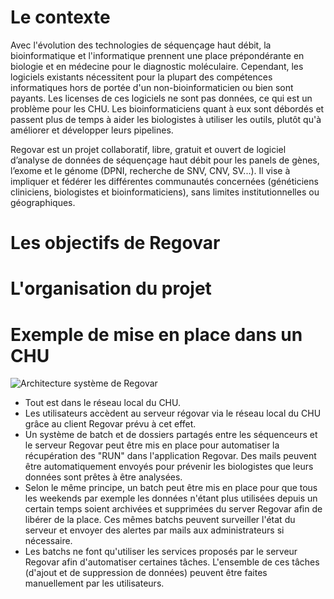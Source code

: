 # Le contexte
Avec l'évolution des technologies de séquençage haut débit, la bioinformatique et l'informatique prennent une place prépondérante en biologie et en médecine pour le diagnostic moléculaire. Cependant, les logiciels existants nécessitent pour la plupart des compétences informatiques hors de portée d'un non-bioinformaticien ou bien sont payants. Les licenses de ces logiciels ne sont pas données, ce qui est un problème pour les CHU. Les bioinformaticiens quant à eux sont débordés et passent plus de temps à aider les biologistes à utiliser les outils, plutôt qu'à améliorer et développer leurs pipelines.

Regovar est un projet collaboratif, libre, gratuit et ouvert de logiciel d’analyse de données de séquençage haut débit pour les panels de gènes, l’exome et le génome (DPNI, recherche de SNV, CNV, SV...). Il vise à impliquer et fédérer les différentes communautés concernées (généticiens cliniciens, biologistes et bioinformaticiens), sans limites institutionnelles ou géographiques.


# Les objectifs de Regovar




# L'organisation du projet




# Exemple de mise en place dans un CHU
![Architecture système de Regovar](https://raw.githubusercontent.com/REGOVAR/Regovar/master/docs/assets/img/archi_system.png)
* Tout est dans le réseau local du CHU.
* Les utilisateurs accèdent au serveur régovar via le réseau local du CHU grâce au client Regovar prévu à cet effet.
* Un système de batch et de dossiers partagés entre les séquenceurs et le serveur Regovar peut être mis en place pour automatiser la récupération des "RUN" dans l'application Regovar. Des mails peuvent être automatiquement envoyés pour prévenir les biologistes que leurs données sont prêtes à être analysées.
* Selon le même principe, un batch peut être mis en place pour que tous les weekends par exemple les données n'étant plus utilisées depuis un certain temps soient archivées et supprimées du server Regovar afin de libérer de la place. Ces mêmes batchs peuvent surveiller l'état du serveur et envoyer des alertes par mails aux administrateurs si nécessaire.
* Les batchs ne font qu'utiliser les services proposés par le serveur Regovar afin d'automatiser certaines tâches. L'ensemble de ces tâches (d'ajout et de suppression de données) peuvent être faites manuellement par les utilisateurs.


# 
